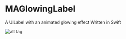 # MAGlowingLabel
A UILabel with an animated glowing effect Written in Swift






![alt tag](http://imgur.com/JRmC1VG.gif)
